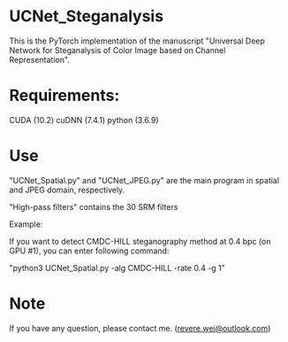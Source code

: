 # UCNet_Steganalysis

This is the PyTorch implementation of the manuscript "Universal Deep Network for Steganalysis of Color Image based on Channel Representation". 

# Requirements:
CUDA (10.2)
cuDNN (7.4.1)
python (3.6.9)

# Use
"UCNet_Spatial.py" and "UCNet_JPEG.py" are the main program in spatial and JPEG domain, respectively. 

"High-pass filters" contains the 30 SRM filters 


Example: 

If you want to detect CMDC-HILL steganography method at 0.4 bpc (on GPU #1), you can enter following command:

"python3 UCNet_Spatial.py -alg CMDC-HILL -rate 0.4 -g 1"


# Note
If you have any question, please contact me. (revere.wei@outlook.com)
